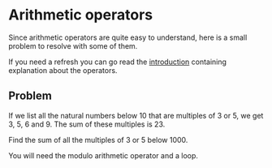 # Arithmetic operators

Since arithmetic operators are quite easy to understand, here is a small problem to resolve with some of them.

If you need a refresh you can go read the [introduction](course://Basics/Introduction) containing explanation about the operators.

## Problem 

If we list all the natural numbers below 10 that are multiples of 3 or 5, we get 3, 5, 6 and 9. The sum of these multiples is 23.

Find the sum of all the multiples of 3 or 5 below 1000.

<div class="hint">
You will need the modulo arithmetic operator and a loop.
</div>